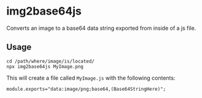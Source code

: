 # img2base64js

Converts an image to a base64 data string exported from inside of a js file.

## Usage
```
cd /path/where/image/is/located/
npx img2base64js MyImage.png
```

This will create a file called `MyImage.js` with the following contents:

```
module.exports="data:image/png;base64,(Base64StringHere)";

```